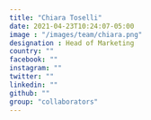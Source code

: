 ```yaml
---
title: "Chiara Toselli"
date: 2021-04-23T10:24:07-05:00
image : "/images/team/chiara.png"
designation : Head of Marketing
country: ""
facebook: ""
instagram: ""
twitter: ""
linkedin: ""
github: ""
group: "collaborators"
---
```


